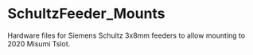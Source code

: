 # SchultzFeeder_Mounts

Hardware files for Siemens Schultz 3x8mm feeders to allow mounting to 2020 Misumi Tslot. 
